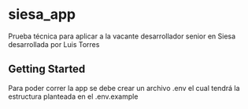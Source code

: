 # siesa_app

Prueba técnica para aplicar a la vacante desarrollador senior en Siesa desarrollada por Luis Torres

## Getting Started

Para poder correr la app se debe crear un archivo .env el cual tendrá la estructura planteada en el .env.example
